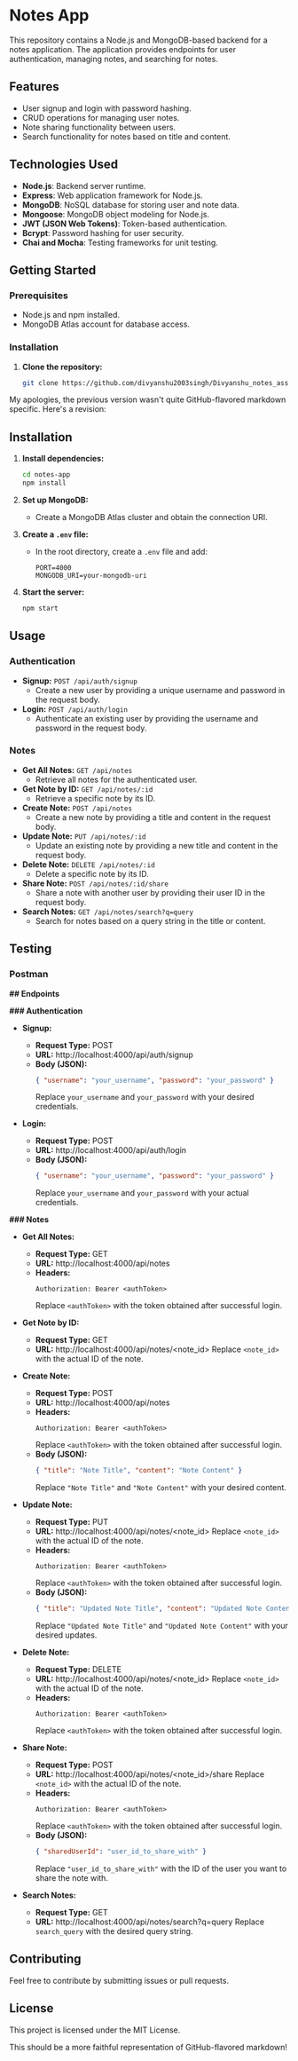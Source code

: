 # Notes App

This repository contains a Node.js and MongoDB-based backend for a notes application. The application provides endpoints for user authentication, managing notes, and searching for notes.

## Features

- User signup and login with password hashing.
- CRUD operations for managing user notes.
- Note sharing functionality between users.
- Search functionality for notes based on title and content.

## Technologies Used

- **Node.js**: Backend server runtime.
- **Express**: Web application framework for Node.js.
- **MongoDB**: NoSQL database for storing user and note data.
- **Mongoose**: MongoDB object modeling for Node.js.
- **JWT (JSON Web Tokens)**: Token-based authentication.
- **Bcrypt**: Password hashing for user security.
- **Chai and Mocha**: Testing frameworks for unit testing.

## Getting Started

### Prerequisites

- Node.js and npm installed.
- MongoDB Atlas account for database access.

### Installation

1. **Clone the repository:**

   ```bash
   git clone https://github.com/divyanshu2003singh/Divyanshu_notes_assignment.git

My apologies, the previous version wasn't quite GitHub-flavored markdown specific. Here's a revision:

## Installation

1. **Install dependencies:**

    ```bash
    cd notes-app
    npm install
    ```

2. **Set up MongoDB:**

    * Create a MongoDB Atlas cluster and obtain the connection URI.

3. **Create a `.env` file:**

    * In the root directory, create a `.env` file and add:

      ```
      PORT=4000
      MONGODB_URI=your-mongodb-uri
      ```

4. **Start the server:**

    ```bash
    npm start
    ```

## Usage

### Authentication

* **Signup:** `POST /api/auth/signup`
    * Create a new user by providing a unique username and password in the request body.
* **Login:** `POST /api/auth/login`
    * Authenticate an existing user by providing the username and password in the request body.

### Notes

* **Get All Notes:** `GET /api/notes`
    * Retrieve all notes for the authenticated user.
* **Get Note by ID:** `GET /api/notes/:id`
    * Retrieve a specific note by its ID.
* **Create Note:** `POST /api/notes`
    * Create a new note by providing a title and content in the request body.
* **Update Note:** `PUT /api/notes/:id`
    * Update an existing note by providing a new title and content in the request body.
* **Delete Note:** `DELETE /api/notes/:id`
    * Delete a specific note by its ID.
* **Share Note:** `POST /api/notes/:id/share`
    * Share a note with another user by providing their user ID in the request body.
* **Search Notes:** `GET /api/notes/search?q=query`
    * Search for notes based on a query string in the title or content.

## Testing

### Postman

 **## Endpoints**

**### Authentication**

* **Signup:**
    * **Request Type:** POST
    * **URL:** http://localhost:4000/api/auth/signup
    * **Body (JSON):**
      ```json
      { "username": "your_username", "password": "your_password" } 
      ```
      Replace `your_username` and `your_password` with your desired credentials.

* **Login:**
    * **Request Type:** POST
    * **URL:** http://localhost:4000/api/auth/login
    * **Body (JSON):**
      ```json
      { "username": "your_username", "password": "your_password" } 
      ```
      Replace `your_username` and `your_password` with your actual credentials.

**### Notes**

* **Get All Notes:**
    * **Request Type:** GET
    * **URL:** http://localhost:4000/api/notes
    * **Headers:**
      ```
      Authorization: Bearer <authToken>
      ```
      Replace `<authToken>` with the token obtained after successful login.

* **Get Note by ID:**
    * **Request Type:** GET
    * **URL:** http://localhost:4000/api/notes/<note_id>
      Replace `<note_id>` with the actual ID of the note.

* **Create Note:**
    * **Request Type:** POST
    * **URL:** http://localhost:4000/api/notes
    * **Headers:**
      ```
      Authorization: Bearer <authToken>
      ```
      Replace `<authToken>` with the token obtained after successful login.
    * **Body (JSON):**
      ```json
      { "title": "Note Title", "content": "Note Content" } 
      ```
      Replace `"Note Title"` and `"Note Content"` with your desired content.

* **Update Note:**
    * **Request Type:** PUT
    * **URL:** http://localhost:4000/api/notes/<note_id>
      Replace `<note_id>` with the actual ID of the note.
    * **Headers:**
      ```
      Authorization: Bearer <authToken>
      ```
      Replace `<authToken>` with the token obtained after successful login.
    * **Body (JSON):**
      ```json
      { "title": "Updated Note Title", "content": "Updated Note Content" } 
      ```
      Replace `"Updated Note Title"` and `"Updated Note Content"` with your desired updates.

* **Delete Note:**
    * **Request Type:** DELETE
    * **URL:** http://localhost:4000/api/notes/<note_id>
      Replace `<note_id>` with the actual ID of the note.
    * **Headers:**
      ```
      Authorization: Bearer <authToken>
      ```
      Replace `<authToken>` with the token obtained after successful login.

* **Share Note:**
    * **Request Type:** POST
    * **URL:** http://localhost:4000/api/notes/<note_id>/share
      Replace `<note_id>` with the actual ID of the note.
    * **Headers:**
      ```
      Authorization: Bearer <authToken>
      ```
      Replace `<authToken>` with the token obtained after successful login.
    * **Body (JSON):**
      ```json
      { "sharedUserId": "user_id_to_share_with" } 
      ```
      Replace `"user_id_to_share_with"` with the ID of the user you want to share the note with.

* **Search Notes:**
    * **Request Type:** GET
    * **URL:** http://localhost:4000/api/notes/search?q=query
      Replace `search_query` with the desired query string.


## Contributing

Feel free to contribute by submitting issues or pull requests.

## License

This project is licensed under the MIT License.


This should be a more faithful representation of GitHub-flavored markdown!

